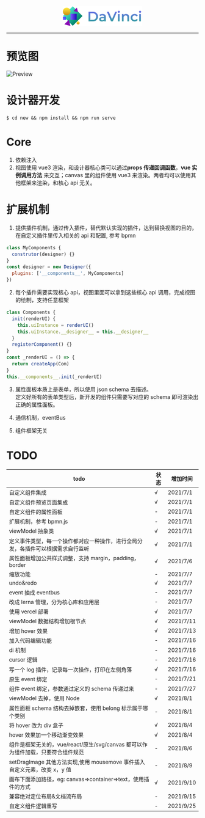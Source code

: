 <p align="center">
  <img src="./resource/logo.png" />
</p>

---

# 预览图

![Preview](https://static01.imgkr.com/temp/6194a12b297c4218aba90e3720efe059.png)

# 设计器开发

```shell
$ cd new && npm install && npm run serve
```

# Core

1. 依赖注入
2. 视图使用 vue3 渲染，和设计器核心类可以通过**props 传递回调函数**，**vue 实例调用方法** 来交互；canvas 里的组件使用 vue3 来渲染。两者均可以使用其他框架来渲染，和核心 api 无关。

# 扩展机制

1. 提供插件机制，通过传入插件，替代默认实现的插件，达到替换视图的目的，在自定义插件里传入相关的 api 和配置, 参考 bpmn

```js
class MyComponents {
  construtor(designer) {}
}
const designer = new Designer({
  plugins: ['__components__', MyComponents]
})
```

2. 每个插件需要实现核心 api，视图里面可以拿到这些核心 api 调用，完成视图的绘制，支持任意框架

```js
class Components {
  init(renderUI) {
    this.uiInstance = renderUI()
    this.uiInstance.__designer__ = this.__designer__
  }
  registerComponent() {}
}
const _renderUI = () => {
  return createApp(Com)
}
this.__components__.init(_renderUI)
```

3. 属性面板本质上是表单，所以使用 json schema 去描述。  
   定义好所有的表单类型后，新开发的组件只需要写对应的 schema 即可渲染出正确的属性面板。

4. 通信机制，eventBus

5. 组件框架无关

# TODO

| todo | 状态 | 增加时间 |
| --- | --- | --- |
| 自定义组件集成 | √ | 2021/7/1 |
| 自定义组件预览页面集成 | √ | 2021/7/1 |
| 自定义组件的属性面板 | - | 2021/7/1 |
| 扩展机制，参考 bpmn.js | - | 2021/7/1 |
| viewModel 抽象类 | √ | 2021/7/1 |
| 定义事件类型，每一个操作都对应一种操作，进行全局分发，各插件可以根据需求自行监听 | √ | 2021/7/1 |
| 属性面板增加公共样式调整，支持 margin，padding，border | √ | 2021/7/6 |
| 缩放功能 | - | 2021/7/7 |
| undo&redo | √ | 2021/7/7 |
| event 抽成 eventbus | - | 2021/7/7 |
| 改成 lerna 管理，分为核心库和应用层 | - | 2021/7/7 |
| 使用 vercel 部署 | √ | 2021/7/7 |
| viewModel 数据结构增加根节点 | √ | 2021/7/11 |
| 增加 hover 效果 | √ | 2021/7/13 |
| 加入代码编辑功能 | - | 2021/7/16 |
| di 机制 | - | 2021/7/16 |
| cursor 逻辑 | - | 2021/7/16 |
| 写一个 log 插件，记录每一次操作，打印在左侧角落 | √ | 2021/7/16 |
| 原生 event 绑定 | - | 2021/7/21 |
| 组件 event 绑定，参数通过定义的 schema 传递过来 | - | 2021/7/27 |
| viewModel 去掉，使用 Node | √ | 2021/8/1 |
| 属性面板 schema 结构去掉嵌套，使用 belong 标示属于哪个类别 | - | 2021/8/1 |
| 将 hover 改为 div 盒子 | √ | 2021/8/4 |
| hover 效果加一个移动渐变效果 | √ | 2021/8/4 |
| 组件是框架无关的，vue/react/原生/svg/canvas 都可以作为组件加载，只要符合组件规范 | - | 2021/8/6 |
| setDragImage 其他方法实现,使用 mousemove 事件插入自定义元素，改变 x，y 值 | - | 2021/8/9 |
| 画布下面添加路径，eg: canvas=>container=>text，使用插件的方式 | √ | 2021/9/10 |
| 兼容绝对定位布局&文档流布局 | - | 2021/9/15 |
| 自定义组件逻辑重写 | - | 2021/9/25 |
